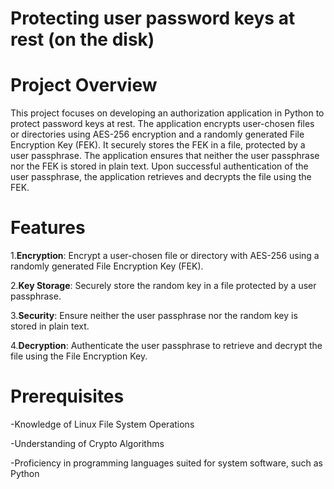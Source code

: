 # Protecting user password keys at rest (on the disk)
<h1>Project Overview</h1>
This project focuses on developing an authorization application in Python to protect password keys at rest. The application encrypts user-chosen files or directories using AES-256 encryption and a randomly generated File Encryption Key (FEK). It securely stores the FEK in a file, protected by a user passphrase. The application ensures that neither the user passphrase nor the FEK is stored in plain text. Upon successful authentication of the user passphrase, the application retrieves and decrypts the file using the FEK.
<h1>Features</h1>

1.<b>Encryption</b>: Encrypt a user-chosen file or directory with AES-256 using a randomly generated File Encryption Key (FEK).
<br>

2.<b>Key Storage</b>: Securely store the random key in a file protected by a user passphrase.
<br>

3.<b>Security</b>: Ensure neither the user passphrase nor the random key is stored in plain text.
<br>

4.<b>Decryption</b>: Authenticate the user passphrase to retrieve and decrypt the file using the File Encryption Key.
<h1>Prerequisites</h1>

-Knowledge of Linux File System Operations
<br>

-Understanding of Crypto Algorithms
<br>

-Proficiency in programming languages suited for system software, such as Python

